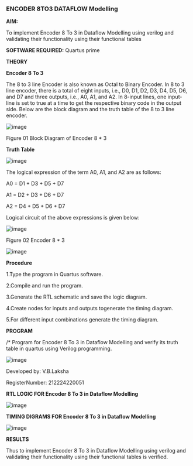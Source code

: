 ### ENCODER 8TO3 DATAFLOW Modelling

**AIM:**

To implement  Encoder 8 To 3 in Dataflow Modelling using verilog and validating their functionality using their functional tables

**SOFTWARE REQUIRED:** Quartus prime

**THEORY**

**Encoder 8 To 3**

The 8 to 3 line Encoder is also known as Octal to Binary Encoder. In 8 to 3 line encoder, there is a total of eight inputs, i.e., D0, D1, D2, D3, D4, D5, D6, and D7 and three outputs, i.e., A0, A1, and A2. In 8-input lines, one input-line is set to true at a time to get the respective binary code in the output side. Below are the block diagram and the truth table of the 8 to 3 line encoder.

![image](https://github.com/naavaneetha/ENCODER8TO3DATAFLOW/assets/154305477/0bc242c1-eb9e-4c47-afe5-30428470efc3)

Figure 01  Block Diagram of Encoder 8 * 3

**Truth Table**

![image](https://github.com/naavaneetha/ENCODER8TO3DATAFLOW/assets/154305477/35496b14-ae6e-4cd1-9abd-d6736b576575)

The logical expression of the term A0, A1, and A2 are as follows:

A0 = D1 + D3 + D5 + D7

A1 = D2 + D3 + D6 + D7

A2 = D4 + D5 + D6 + D7

Logical circuit of the above expressions is given below:

![image](https://github.com/naavaneetha/ENCODER8TO3DATAFLOW/assets/154305477/95acaee6-c873-4c75-89eb-ef09fb158053)

Figure 02  Encoder 8 * 3

![image](https://github.com/user-attachments/assets/57667648-8500-4226-88e8-5e2e6fb9e17e)


**Procedure**

1.Type the program in Quartus software. 

2.Compile and run the program. 

3.Generate the RTL schematic and save the logic diagram. 

4.Create nodes for inputs and outputs togenerate the timing diagram. 

5.For different input combinations generate the timing diagram.

**PROGRAM**

/* Program for Encoder 8 To 3 in Dataflow Modelling and verify its truth table in quartus using Verilog programming. 

![image](https://github.com/user-attachments/assets/039a63d6-74b6-42c1-b32f-0d5d1c0f74ff)


Developed by: V.B.Laksha   

RegisterNumber: 212224220051


**RTL LOGIC FOR Encoder 8 To 3 in Dataflow Modelling**

![image](https://github.com/user-attachments/assets/db60f7cc-d890-417a-8e27-87e24d352482)


**TIMING DIGRAMS FOR Encoder 8 To 3 in Dataflow Modelling**

![image](https://github.com/user-attachments/assets/c44b3dee-65e4-4175-8955-ef9d000e0a18)


**RESULTS**

Thus to implement Encoder 8 To 3 in Dataflow Modelling using verilog and validating their functionality using their functional tables is verified.




